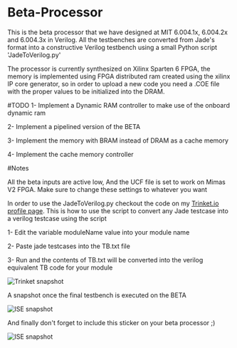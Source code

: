 # Beta-Processor
This is the beta processor that we have designed at MIT 6.004.1x, 6.004.2x and 6.004.3x in Verilog. All the testbenches are converted from Jade's format into a constructive Verilog testbench using a small Python script 'JadeToVerilog.py'

The processor is currently synthesized on Xilinx Sparten 6 FPGA, the memory is implemented using FPGA distributed ram created using the xilinx IP core generator, so in order to upload a new code you need a .COE file with the proper values to be initialized into the DRAM.

#TODO
1- Implement a Dynamic RAM controller to make use of the onboard dynamic ram

2- Implement a pipelined version of the BETA

3- Implement the memory with BRAM instead of  DRAM as a cache memory

4- Implement the cache memory controller

#Notes

All the beta inputs are active low, And the UCF file is set to work on Mimas V2 FPGA. Make sure to change these settings to whatever you want

In order to use the JadeToVerilog.py checkout the code on my [Trinket.io profile page](https://trinket.io/python/cf8409c8d7). This is how to use the script to convert any Jade testcase into a verilog testcase using the script

1- Edit the variable moduleName value into your module name 

2- Paste jade testcases into the TB.txt file 

3- Run and the contents of TB.txt will be converted into the verilog equivalent TB code for your module


![Trinket snapshot](https://edxuploads.s3.amazonaws.com/14869189794205103.png)


A snapshot once the final testbench is executed on the BETA

![ISE snapshot](https://edxuploads.s3.amazonaws.com/14884851958285753.png)

And finally don't forget to include this sticker on your beta processor ;)

![ISE snapshot](https://edxuploads.s3.amazonaws.com/14871047273282476.png)
